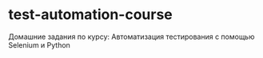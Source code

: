 # test-automation-course
Домашние задания по курсу: Автоматизация тестирования с помощью Selenium и Python 

